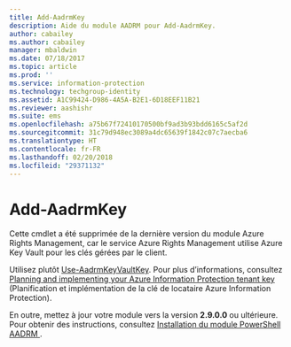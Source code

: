 ```yaml
---
title: Add-AadrmKey
description: Aide du module AADRM pour Add-AadrmKey.
author: cabailey
ms.author: cabailey
manager: mbaldwin
ms.date: 07/18/2017
ms.topic: article
ms.prod: ''
ms.service: information-protection
ms.technology: techgroup-identity
ms.assetid: A1C99424-D986-4A5A-B2E1-6D18EEF11B21
ms.reviewer: aashishr
ms.suite: ems
ms.openlocfilehash: a75b67f72410170500bf9ad3b93bdd6165c5af2d
ms.sourcegitcommit: 31c79d948ec3089a4dc65639f1842c07c7aecba6
ms.translationtype: HT
ms.contentlocale: fr-FR
ms.lasthandoff: 02/20/2018
ms.locfileid: "29371132"
---
```

# <a name="add-aadrmkey"></a>Add-AadrmKey

Cette cmdlet a été supprimée de la dernière version du module Azure Rights Management, car le service Azure Rights Management utilise Azure Key Vault pour les clés gérées par le client.

Utilisez plutôt [Use-AadrmKeyVaultKey](/powershell/module/aadrm/use-aadrmkeyvaultkey). Pour plus d’informations, consultez [Planning and implementing your Azure Information Protection tenant key](../plan-design/plan-implement-tenant-key.md) (Planification et implémentation de la clé de locataire Azure Information Protection).

En outre, mettez à jour votre module vers la version **2.9.0.0** ou ultérieure. Pour obtenir des instructions, consultez [Installation du module PowerShell AADRM ](install-powershell.md).

